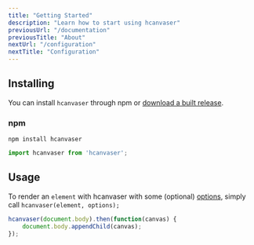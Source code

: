 ```yaml
---
title: "Getting Started"
description: "Learn how to start using hcanvaser"
previousUrl: "/documentation"
previousTitle: "About"
nextUrl: "/configuration"
nextTitle: "Configuration"
---
```


## Installing

You can install `hcanvaser` through npm or [download a built release](https://github.com/sedmedgh/hcanvaser/releases).

### npm

    npm install hcanvaser

```javascript
import hcanvaser from 'hcanvaser';
```

## Usage

To render an `element` with hcanvaser with some (optional) [options](/configuration/), simply call `hcanvaser(element, options);`

```javascript
hcanvaser(document.body).then(function(canvas) {
    document.body.appendChild(canvas);
});
```
